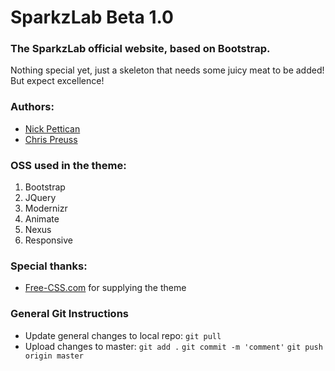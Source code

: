 # SparkzLab Beta 1.0

### The SparkzLab official website, based on Bootstrap.

Nothing special yet, just a skeleton that needs some juicy meat to be added! But expect excellence!

### Authors:

- [Nick Pettican](https://github.com/nickpettican)
- [Chris Preuss](https://github.com/chrispreuss)

### OSS used in the theme:

1. Bootstrap
2. JQuery
3. Modernizr
4. Animate
5. Nexus
6. Responsive

### Special thanks:

- [Free-CSS.com](http://www.free-css.com/) for supplying the theme

### General Git Instructions

- Update general changes to local repo: ```git pull```
- Upload changes to master: ```git add .``` ```git commit -m 'comment'``` ```git push origin master```
